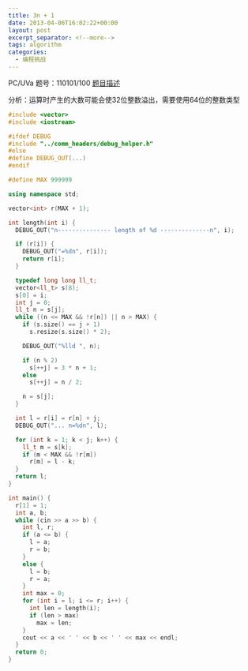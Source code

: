 ```yaml
---
title: 3n + 1
date: 2013-04-06T16:02:22+00:00
layout: post
excerpt_separator: <!--more-->
tags: algorithm
categories:
  - 编程挑战
---
```

PC/UVa 题号：110101/100 <a href="http://uva.onlinejudge.org/index.php?option=com_onlinejudge&Itemid=8&category=29&page=show_problem&problem=36" target="_blank">题目描述</a>

分析：运算时产生的大数可能会使32位整数溢出，需要使用64位的整数类型<!--more-->

```cpp
#include <vector>
#include <iostream>

#ifdef DEBUG
#include "../comm_headers/debug_helper.h"
#else
#define DEBUG_OUT(...)
#endif

#define MAX 999999

using namespace std;

vector<int> r(MAX + 1);

int length(int i) {
  DEBUG_OUT("n--------------- length of %d --------------n", i);

  if (r[i]) {
    DEBUG_OUT("=%dn", r[i]);
    return r[i];
  }

  typedef long long ll_t;
  vector<ll_t> s(8);
  s[0] = i;
  int j = 0;
  ll_t n = s[j];
  while ((n <= MAX && !r[n]) || n > MAX) {
    if (s.size() == j + 1)
      s.resize(s.size() * 2);

    DEBUG_OUT("%lld ", n);

    if (n % 2)
      s[++j] = 3 * n + 1;
    else
      s[++j] = n / 2;

    n = s[j];
  }

  int l = r[i] = r[n] + j;
  DEBUG_OUT("... n=%dn", l);

  for (int k = 1; k < j; k++) {
    ll_t m = s[k];
    if (m < MAX && !r[m])
      r[m] = l - k;
  }
  return l;
}

int main() {
  r[1] = 1;
  int a, b;
  while (cin >> a >> b) {
    int l, r;
    if (a <= b) {
      l = a;
      r = b;
    }
    else {
      l = b;
      r = a;
    }
    int max = 0;
    for (int i = l; i <= r; i++) {
      int len = length(i);
      if (len > max)
        max = len;
    }
    cout << a << ' ' << b << ' ' << max << endl;
  }
  return 0;
}
```

